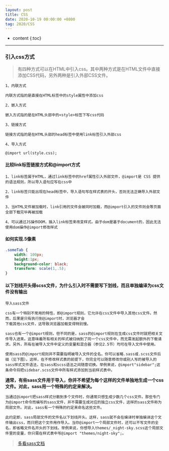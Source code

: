 ```yaml
---
layout: post
title: CSS
date: 2020-10-19 00:00:00 +0800
tag: 2020/CSS
---
```

* content
{:toc}
<hr>


### 引入css方式

> 有四种方式可以在HTML中引入css。其中两种方式是在HTML文件中直接添加CSS代码，另外两种是引入外部CSS文件。

```text
1、内联方式

内联方式指的是直接在HTML标签中的style属性中添加css

2、嵌入方式

嵌入方式指的是在HTML头部中的<style>标签下写css代码

3、链接方式

链接方式指的是在HTML头部的head标签中使用link标签引入外部css

4、导入方式

@import url(style.css);
```

#### 比较link标签链接方式和@import方式

```text
1、link标签属于HTML，通过link标签中的href属性引入外部文件，@import是 CSS 提供的语法规则，所以导入语句应写在css中

2、link标签只能出现在head标签中，导入语句写在样式表的开头，否则无法正确导入外部文件

3、当HTML文件被加载时，link引用的文件会被同时加载，而@import引入的文件则会等页面全部下载完毕再被加载

4、可以通过JS操作DOM，插入link标签来改变样式。由于dom是基于document的，因此无法使用dom操作@import修改样式
```

#### 如何实现.5像素

```css
.someTab {
    width: 100px;
    height:1px;
    background-color: black;
    transform: scale(1,.5);
}
```

#### 以下划线开头得scss文件，为什么引入时不需要写下划线，而且单独编译为css文件没有输出

```
导入sass文件

css有一个特别不常用的特性，即@import规则，它允许在css文件中导入其他css文件。然而，后果是只有执行到@import时，浏览器才会
下载其他css文件，这导致浏览器加载变得特别慢。

sass也有一个@import规则，但不同的是，sass的@import规则在生成css文件时就把相关文件导入进来。这意味着所有相关的样式被归纳到了同一个css文件中，而无需发起额外的下载请求。另外，所有在被导入文件中定义的变量和混合器（参见2.5节）均可在导入文件中使用。

使用sass的@import规则并不需要指明被导入文件的全名。你可以省略.sass或.scss文件后缀（见下图）。这样，在不修改样式表的前提下，你完全可以随意修改你或别人写的被导入的sass样式文件语法，在sass和scss语法之间随意切换。举例来说，@import"sidebar";这条命令将把sidebar.scss文件中所有样式添加到当前样式表中。
```

**通常，有些sass文件用于导入，你并不希望为每个这样的文件单独地生成一个css文件。对此，sass用一个特殊的约定来解决。**

```
当通过@import把sass样式分散到多个文件时，你通常只想生成少数几个css文件。那些专门为@import命令而编写的sass文件，并不需要生成对应的独立css文件，这样的sass文件称为局部文件。对此，sass有一个特殊的约定来命名这些文件。

此约定即，sass局部文件的文件名以下划线开头。这样，sass就不会在编译时单独编译这个文件输出css，而只把这个文件用作导入。当你@import一个局部文件时，还可以不写文件的全名，即省略文件名开头的下划线。举例来说，你想导入themes/_night-sky.scss这个局部文件里的变量，你只需在样式表中写@import "themes/night-sky";。
```

>[多看sass文档](https://www.sass.hk/docs/)